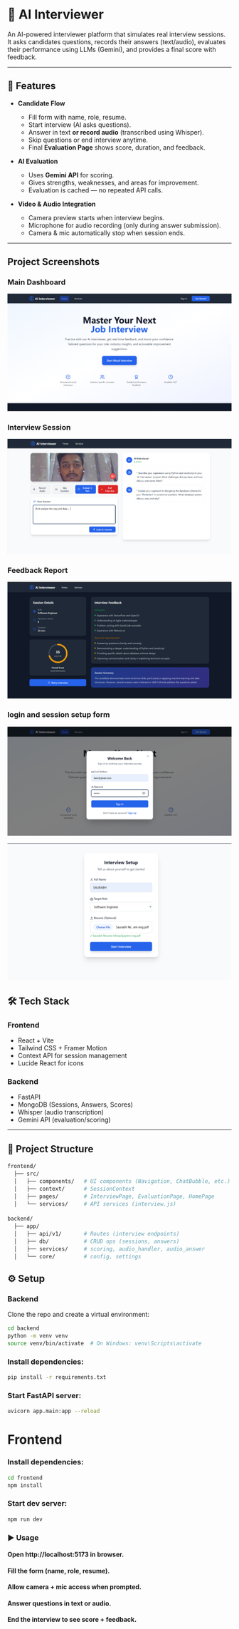 # 🎤 AI Interviewer  

An AI-powered interviewer platform that simulates real interview sessions.  
It asks candidates questions, records their answers (text/audio), evaluates their performance using LLMs (Gemini), and provides a final score with feedback.  

---

## 🚀 Features  

- **Candidate Flow**  
  - Fill form with name, role, resume.  
  - Start interview (AI asks questions).  
  - Answer in text **or record audio** (transcribed using Whisper).  
  - Skip questions or end interview anytime.  
  - Final **Evaluation Page** shows score, duration, and feedback.  

- **AI Evaluation**  
  - Uses **Gemini API** for scoring.  
  - Gives strengths, weaknesses, and areas for improvement.  
  - Evaluation is cached — no repeated API calls.  

- **Video & Audio Integration**  
  - Camera preview starts when interview begins.  
  - Microphone for audio recording (only during answer submission).  
  - Camera & mic automatically stop when session ends.  

---

## Project Screenshots

### Main Dashboard
![Dashboard View](./ScreenShots/homepage.png)

### Interview Session
![Active Interview Screen](./ScreenShots/session1.png)

### Feedback Report
![Generated Feedback Report](./ScreenShots/evalautionpage.png)

### login and session setup form
![login form](./ScreenShots/login.png)

![login form](./ScreenShots/sessionform.png)



## 🛠️ Tech Stack  

### Frontend  
- React + Vite  
- Tailwind CSS + Framer Motion  
- Context API for session management  
- Lucide React for icons  

### Backend  
- FastAPI  
- MongoDB (Sessions, Answers, Scores)  
- Whisper (audio transcription)  
- Gemini API (evaluation/scoring)  

---

## 📂 Project Structure  

```bash
frontend/
  ├── src/
  │   ├── components/   # UI components (Navigation, ChatBubble, etc.)
  │   ├── context/      # SessionContext
  │   ├── pages/        # InterviewPage, EvaluationPage, HomePage
  │   └── services/     # API services (interview.js)

backend/
  ├── app/
  │   ├── api/v1/       # Routes (interview endpoints)
  │   ├── db/           # CRUD ops (sessions, answers)
  │   ├── services/     # scoring, audio_handler, audio_answer
  │   └── core/         # config, settings
```

## ⚙️ Setup  

### Backend  

Clone the repo and create a virtual environment:  

```bash
cd backend
python -m venv venv
source venv/bin/activate  # On Windows: venv\Scripts\activate
```

### Install dependencies:
```bash
pip install -r requirements.txt
```
### Start FastAPI server:
```bash
uvicorn app.main:app --reload
```

# Frontend

### Install dependencies:
```bash
cd frontend
npm install
```

### Start dev server:
```bash
npm run dev
```

### ▶️ Usage

#### Open http://localhost:5173 in browser.

#### Fill the form (name, role, resume).

#### Allow camera + mic access when prompted.

#### Answer questions in text or audio.

#### End the interview to see score + feedback.







